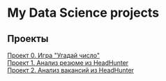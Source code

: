 # My Data Science projects


## Проекты

[Проект 0. Игра "Угадай число"](https://github.com/Galaeva-Elena/SF_DST/tree/main/PROJECT-0) \
[Проект 1. Анализ резюме из HeadHunter](https://github.com/Galaeva-Elena/SF_DST/tree/main/PROJECT-1) \
[Проект 2. Анализ вакансий из HeadHunter]()
